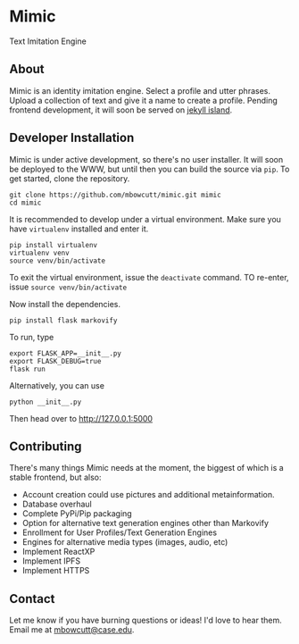 # Mimic

Text Imitation Engine

## About

Mimic is an identity imitation engine. Select a profile and utter phrases. Upload a collection of text and give it a name to create a profile. Pending frontend development, it will soon be served on [jekyll island](https://jekyll.is/land).

## Developer Installation

Mimic is under active development, so there's no user installer. It will soon be deployed to the WWW, but until then you can build the source via `pip`. To get started, clone the repository.

```shell
git clone https://github.com/mbowcutt/mimic.git mimic
cd mimic
```

It is recommended to develop under a virtual environment. Make sure you have `virtualenv` installed and enter it.

```shell
pip install virtualenv
virtualenv venv
source venv/bin/activate
```

To exit the virtual environment, issue the `deactivate` command. TO re-enter, issue `source venv/bin/activate`

Now install the dependencies.

```shell
pip install flask markovify
```

To run, type

```shell
export FLASK_APP=__init__.py
export FLASK_DEBUG=true
flask run
```

Alternatively, you can use

```shell
python __init__.py
```

Then head over to http://127.0.0.1:5000

## Contributing

There's many things Mimic needs at the moment, the biggest of which is a stable frontend, but also:

- Account creation could use pictures and additional metainformation.
- Database overhaul
- Complete PyPi/Pip packaging
- Option for alternative text generation engines other than Markovify
- Enrollment for User Profiles/Text Generation Engines
- Engines for alternative media types (images, audio, etc)
- Implement ReactXP
- Implement IPFS
- Implement HTTPS

## Contact

Let me know if you have burning questions or ideas! I'd love to hear them. Email me at mbowcutt@case.edu.